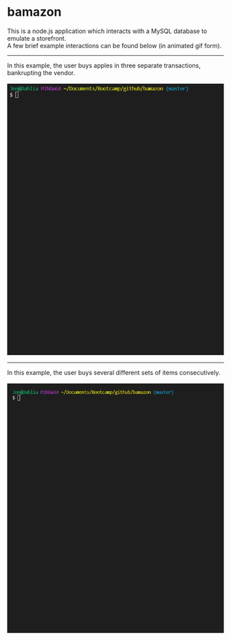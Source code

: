 # bamazon

This is a node.js application which interacts with a MySQL database to emulate a storefront. <br>
A few brief example interactions can be found below (in animated gif form). <br><hr>

In this example, the user buys apples in three separate transactions, bankrupting the vendor.<br><br>
![](./screencaps/out_of_apples.gif)<br><hr>

In this example, the user buys several different sets of items consecutively.<br><br>
![](./screencaps/short_run.gif)
